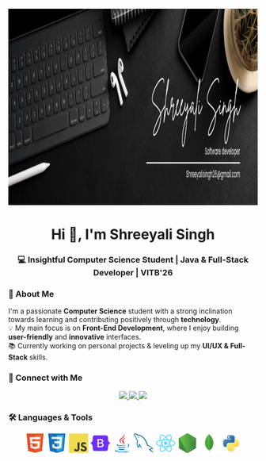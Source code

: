 <!-- Banner -->
<p align="center">
  <img width="1584" height="396" src="./black.png" />

</p>

<h1 align="center">Hi 👋, I'm Shreeyali Singh</h1>
<h3 align="center">💻 Insightful Computer Science Student | Java & Full-Stack Developer | VITB'26</h3>


### 🚀 About Me
I'm a passionate **Computer Science** student with a strong inclination towards learning and contributing positively through **technology**.  
💡 My main focus is on **Front-End Development**, where I enjoy building **user-friendly** and **innovative** interfaces.  
📚 Currently working on personal projects & leveling up my **UI/UX & Full-Stack** skills.

### 🤝 Connect with Me
<p align="center">
  <a href="https://www.linkedin.com/in/shreeyali-singh26/">
    <img src="https://img.shields.io/badge/-LinkedIn-0A66C2?style=for-the-badge&logo=linkedin&logoColor=white"/>
  </a>
  <a href="https://www.instagram.com/shreelytical/">
    <img src="https://img.shields.io/badge/-Instagram-E4405F?style=for-the-badge&logo=instagram&logoColor=white"/>
  </a>
  <a href="https://leetcode.com/u/shreeyalisingh26/">
    <img src="https://img.shields.io/badge/-LeetCode-FFA116?style=for-the-badge&logo=leetcode&logoColor=white"/>
  </a>
</p>

### 🛠️ Languages & Tools
<p align="center">
  <!-- HTML -->
  <img src="https://raw.githubusercontent.com/devicons/devicon/master/icons/html5/html5-original.svg" alt="HTML5" width="40" height="40"/>
  
  <!-- CSS -->
  <img src="https://raw.githubusercontent.com/devicons/devicon/master/icons/css3/css3-original.svg" alt="CSS3" width="40" height="40"/>
  
  <!-- JavaScript -->
  <img src="https://raw.githubusercontent.com/devicons/devicon/master/icons/javascript/javascript-original.svg" alt="JavaScript" width="40" height="40"/>
  
  <!-- Bootstrap -->
  <img src="https://raw.githubusercontent.com/devicons/devicon/master/icons/bootstrap/bootstrap-plain.svg" alt="Bootstrap" width="40" height="40"/>
  
  <!-- Java -->
  <img src="https://raw.githubusercontent.com/devicons/devicon/master/icons/java/java-original.svg" alt="Java" width="40" height="40"/>
  
  <!-- MySQL -->
  <img src="https://raw.githubusercontent.com/devicons/devicon/master/icons/mysql/mysql-original.svg" alt="MySQL" width="40" height="40"/>
  
  <!-- React -->
  <img src="https://raw.githubusercontent.com/devicons/devicon/master/icons/react/react-original.svg" alt="React" width="40" height="40"/>
  
  <!-- Node.js -->
  <img src="https://raw.githubusercontent.com/devicons/devicon/master/icons/nodejs/nodejs-original.svg" alt="Node.js" width="40" height="40"/>
  
  <!-- MongoDB -->
  <img src="https://raw.githubusercontent.com/devicons/devicon/master/icons/mongodb/mongodb-original.svg" alt="MongoDB" width="40" height="40"/>
  
  <!-- Python -->
  <img src="https://raw.githubusercontent.com/devicons/devicon/master/icons/python/python-original.svg" alt="Python" width="40" height="40"/>
</p>


